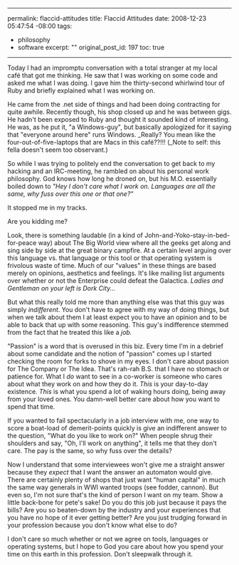----- 
permalink: flaccid-attitudes
title: Flaccid Attitudes
date: 2008-12-23 05:47:54 -08:00
tags:
- philosophy
- software
excerpt: ""
original_post_id: 197
toc: true
-----
Today I had an impromptu conversation with a total stranger at my local caf&#233; that got me thinking. He saw that I was working on some code and asked me what I was doing. I gave him the thirty-second whirlwind tour of Ruby and briefly explained what I was working on.

He came from the .net side of things and had been doing contracting for quite awhile. Recently though, his shop closed up and he was between gigs. He hadn't been exposed to Ruby and thought it sounded kind of interesting. He was, as he put it, "a Windows-guy", but basically apologized for it saying that "everyone around here" runs Windows. _Really? You mean like the four-out-of-five-laptops that are Macs in this caf&#233;??!!! (_Note to self: this fella doesn't seem too observant.)

So while I was trying to politely end the conversation to get back to my hacking and an IRC-meeting, he rambled on about his personal work philosophy. God knows how long he droned on, but his M.O. essentially boiled down to _"Hey I don't care what I work on. Languages are all the same, why fuss over this one or that one?"_

It stopped me in my tracks.

Are you kidding me?

Look, there is something laudable (in a kind of John-and-Yoko-stay-in-bed-for-peace way) about The Big World view where all the geeks get along and sing side by side at the great binary campfire. At a certain level arguing over this language vs. that language or this tool or that operating system is frivolous waste of time. Much of our "values" in these things are based merely on opinions, aesthetics and feelings. It's like mailing list arguments over whether or not the Enterprise could defeat the Galactica. _Ladies and Gentleman on your left is Dork City&#8230;_

But what this really told me more than anything else was that this guy was simply _indifferent_. You don't have to agree with my way of doing things, but when we talk about them I at least expect you to have an opinion and to be able to back that up with some reasoning. This guy's indifference stemmed from the fact that he treated this like a _job._

"Passion" is a word that is overused in this biz. Every time I'm in a debrief about some candidate and the notion of "passion" comes up I started checking the room for forks to shove in my eyes. I don't care about passion for The Company or The Idea. That's rah-rah B.S. that I have no stomach or patience for. What I _do_ want to see in a co-worker is someone who cares about what they work on and how they do it. _This_ is your day-to-day existence. _This_ is what you spend a lot of waking hours doing, being away from your loved ones. You damn-well better care about how you want to spend that time.

If you wanted to fail spectacularly in a job interview with me, one way to score a boat-load of demerit-points quickly is give an indifferent answer to the question, "What do you like to work on?" When people shrug their shoulders and say, "Oh, I'll work on anything", it tells me that they don't care. The pay is the same, so why fuss over the details?


Now I understand that some interviewees won't give me a straight answer because they _expect_ that I want the answer an automaton would give. There are certainly plenty of shops that just want "human capital" in much the same way generals in WWI wanted troops (see fodder, cannon). But even so, I'm not sure that's the kind of person I want on my team. Show a little back-bone for pete's sake! Do you do this job just because it pays the bills? Are you so beaten-down by the industry and your experiences that you have no hope of it ever getting better? Are you just trudging forward in your profession because you don't know what else to do?

I don't care so much whether or not we agree on tools, languages or operating systems, but I hope to God you care about how you spend your time on this earth in this profession. Don't sleepwalk through it.

